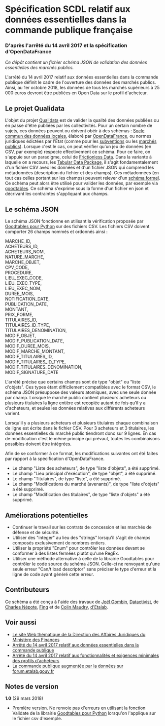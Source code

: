 # Spécification SCDL relatif aux données essentielles dans la commande publique française
### D'après l'arrêté du 14 avril 2017 et la spécification d'OpenDataFrance

*Ce dépôt contient un fichier schéma JSON de validation des données essentielles des marchés publics.*

L'arrêté du 14 avril 2017 relatif aux données essentielles dans la commande publique définit le cadre de l'ouverture des données des marchés publics. Ainsi, au 1er octobre 2018, les données de tous les marchés supérieurs à 25 000 euros devront être publiées en Open Data sur le profil d'acheteur.

## Le projet Qualidata

L'objet du projet [Qualidata](http://www.opendatafrance.net/outil-de-qualification-des-donnees-ouvertes-qualidata/) est de valider la qualité des données publiées ou en passe d'être publiées par les collectivités. 
Pour un certain nombre de sujets, ces données peuvent ou doivent obéir à des schémas : [Socle commun des données locales](http://opendatalocale.net/scdl/), élaboré par [OpenDataFrance](http://www.opendatafrance.net), ou normes juridiques édictées par l'État (comme pour les [subventions](https://www.legifrance.gouv.fr/eli/arrete/2017/11/17/PRMJ1713918A/jo/texte) ou les [marchés publics](https://www.legifrance.gouv.fr/eli/arrete/2017/11/17/PRMJ1713918A/jo/texte)).
Lorsque c'est le cas, on peut vérifier qu'un jeu de données (en CSV, par exemple) respecte effectivement ce schéma.
Pour ce faire, on s'appuie sur un paradigme, celui de [Frictionless Data](https://frictionlessdata.io/). Dans la variante à laquelle on a recours, les [Tabular Data Package](https://frictionlessdata.io/specs/tabular-data-package/), il s'agit fondamentalement d'un fichier CSV avec les données et d'un fichier JSON qui comprend les métadonnées (description du fichier et des champs). Ces métadonnées (en tout cas celles portant sur les champs) peuvent relever d'un [schéma formel](https://frictionlessdata.io/guides/table-schema/). Ce schéma peut alors être utilisé pour valider les données, par exemple via [goodtables](https://frictionlessdata.io/guides/validating-data/). Ce schéma s'exprime sous la forme d'un fichier en json et décrivant les contraintes s'appliquant aux champs.

## Le schéma JSON

Le schéma JSON fonctionne en utilisant la vérification proposée par [Goodtables pour Python](https://github.com/frictionlessdata/goodtables-py) sur des fichiers CSV. Les fichiers CSV doivent comporter 26 champs nommés et ordonnés ainsi :

MARCHE\_ID,  
ACHETEURS\_ID,  
ACHETEURS\_NOM,  
NATURE\_MARCHE,  
MARCHE\_OBJET,  
CPV\_CODE,  
PROCEDURE,  
LIEU\_EXEC\_CODE,  
LIEU\_EXEC\_TYPE,  
LIEU\_EXEC\_NOM,  
DUREE\_MOIS,  
NOTIFICATION\_DATE,  
PUBLICATION\_DATE,  
MONTANT,  
PRIX\_FORME,  
TITULAIRES\_ID,  
TITULAIRES\_ID\_TYPE,  
TITULAIRES\_DENOMINATION,  
MODIF\_OBJET,  
MODIF\_PUBLICATION\_DATE,  
MODIF\_DUREE\_MOIS,  
MODIF\_MARCHE\_MONTANT,  
MODIF\_TITULAIRES\_ID,  
MODIF\_TITULAIRES\_ID\_TYPE,  
MODIF\_TITULAIRES\_DENOMINATION,  
MODIF\_SIGNATURE\_DATE

L'arrêté précise que certains champs sont de type "objet" ou "liste d'objets". Ces types étant difficilement compatibles avec le format CSV, le schéma JSON présuppose des valeurs atomiques, avec une seule donnée par champ. Lorsque le marché public contient plusieurs acheteurs ou plusieurs titulaires la ligne entière est recopiée autant de fois qu'il y a d'acheteurs, et seules les données relatives aux différents acheteurs varient.

Lorsqu'il y a plusieurs acheteurs et plusieurs titulaires chaque combinaison de ligne est écrite dans le fichier CSV. Pour 3 acheteurs et 3 titulaires, les données essentielles du marché public tiendront donc sur 9 lignes. En cas de modification c'est le même principe qui prévaut, toutes les combinaisons possibles doivent être intégrées.

Afin de se conformer à ce format, les modifications suivantes ont été faites par rapport à la spécification d'OpenDataFrance.

- Le champ "Liste des acheteurs", de type "liste d'objets", a été supprimé.
- Le champ "Lieu principal d'exécution", de type "objet", a été supprimé.
- Le champ "Titulaires", de type "liste", a été supprimé.
- Le champ "Modifications du marché (avenants)", de type "liste d'objets" a été supprimé.
- Le champ "Modification des titulaires", de type "liste d'objets" a été supprimé.

## Améliorations potentielles

- Continuer le travail sur les contrats de concession et les marchés de défense et de sécurité.
- Utiliser des "integer" au lieu des "strings" lorsqu'il s'agit de champs composés exclusivement de nombres entiers.
- Utiliser la propriété "Enum" pour contrôler les données devant se conformer à des listes fermées plutôt qu'une RegEx.
- Utiliser une méthode alternative à celle de la librairie Goodtables pour contrôler le code source du schéma JSON. Celle-ci ne renvoyant qu'une seule erreur "Can/t load descriptor" sans préciser le type d'erreur et la ligne de code ayant généré cette erreur.



## Contributeurs

Ce schéma a été conçu à l'aide des travaux de [Joël Gombin](https://github.com/joelgombin), [Datactivist](https://datactivist.coop), de [Charles Népote](https://github.com/charlesnepote), [Fing](http://fing.org) et de [Colin Maudry](https://github.com/ColinMaudry), [d'Etalab](https://www.etalab.gouv.fr).


## Voir aussi

- [Le site Web thématique de la Direction des Affaires Juridiques du Ministère des Finances](https://www.economie.gouv.fr/daj/ouverture-des-donnees-commande-publique)
- [Arrêté du 14 avril 2017 relatif aux données essentielles dans la commande publique](https://www.legifrance.gouv.fr/affichTexte.do?cidTexte=JORFTEXT000034492587&dateTexte=&categorieLien=id)
- [Arrêté du 14 avril 2017 relatif aux fonctionnalités et exigences minimales des profils d'acheteurs](https://www.legifrance.gouv.fr/affichTexte.do;jsessionid=00B73A5DA9B3A710ABD6B312CD109476.tpdila16v_3?cidTexte=JORFTEXT000034492557&dateTexte=&oldAction=rechJO&categorieLien=id&idJO=JORFCONT000034491769)
- [La commande publique augmentée par la données sur forum.etalab.gouv.fr](https://forum.etalab.gouv.fr/t/la-commande-publique-augmentee-par-la-donnee/909)


## Notes de version

**1.0** (29 mars 2018)

- Première version. Ne renvoie pas d'erreurs en utilisant la fonction Validate de la librairie [Goodtables pour Python](https://github.com/frictionlessdata/goodtables-py) lorsqu'on l'applique sur le fichier csv d'exemple.